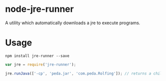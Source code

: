 node-jre-runner
===============
A utility which automatically downloads a jre to execute programs.

# Usage

```shell
npm install jre-runner --save
```

```js
var jre = require('jre-runner');

jre.runJava(['-cp', 'peda.jar', 'com.peda.Rolfing']); // returns a child_process.spawn device.

```
